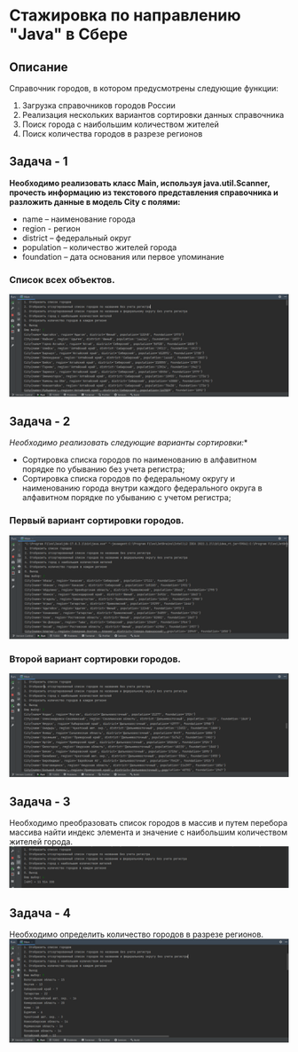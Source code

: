 # Стажировка по направлению "Java" в Сбере

## Описание
Справочник городов, в котором предусмотрены следующие функции:
1. Загрузка справочников городов России
2. Реализация нескольких вариантов сортировки данных справочника
3. Поиск города с наибольшим количеством жителей
4. Поиск количества городов в разрезе регионов

## Задача - 1
**Необходимо реализовать класс Main, используя java.util.Scanner, прочесть информацию из текстового представления справочника и разложить данные в модель City с полями:**

* name – наименование города
* region - регион
* district – федеральный округ
* population – количество жителей города
* foundation – дата основания или первое упоминание

### Список всех объектов.
![city](img/1.png "city")

## Задача - 2
*Необходимо реализовать следующие варианты сортировки:**

* Сортировка списка городов по наименованию в алфавитном порядке по убыванию без учета регистра;
* Сортировка списка городов по федеральному округу и наименованию города внутри каждого федерального округа в алфавитном порядке по убыванию с учетом регистра;

### Первый вариант сортировки городов.
![city](img/2.png "city")
### Второй вариант сортировки городов.
![city](img/3.png "city")

## Задача - 3
Необходимо преобразовать список городов в массив и путем перебора массива найти индекс элемента и значение с наибольшим количеством жителей города.
![city](img/4.png "city")

## Задача - 4
Необходимо определить количество городов в разрезе регионов.
![city](img/5.png "city")
